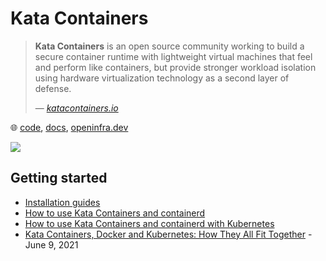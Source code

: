 # Kata Containers

> **Kata Containers** is an open source community working to build a secure container runtime with lightweight virtual machines that feel and perform like containers, but provide stronger workload isolation using hardware virtualization technology as a second layer of defense.
>
> &mdash; _[katacontainers.io](https://katacontainers.io/)_

🌐 [code](https://github.com/kata-containers/kata-containers), [docs](https://github.com/kata-containers/kata-containers/tree/main/docs), [openinfra.dev](https://openinfra.dev/)

![](https://katacontainers.io/static/f5b9f5be4a53897550fe1892415f2c82/663f4/katacontainers_kubernetes_integration_diagram.jpg)

## Getting started

* [Installation guides](https://github.com/kata-containers/kata-containers/tree/main/docs/install)
* [How to use Kata Containers and containerd](https://github.com/kata-containers/kata-containers/blob/main/docs/how-to/containerd-kata.md)
* [How to use Kata Containers and containerd with Kubernetes](https://github.com/kata-containers/kata-containers/blob/main/docs/how-to/how-to-use-k8s-with-containerd-and-kata.md)
* [Kata Containers, Docker and Kubernetes: How They All Fit Together](https://platform9.com/blog/kata-containers-docker-and-kubernetes-how-they-all-fit-together/) - June 9, 2021
